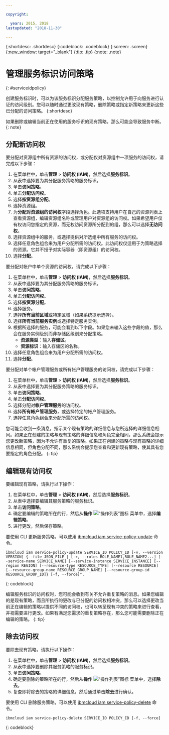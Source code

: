 ```yaml
---

copyright:

  years: 2015, 2018
lastupdated: "2018-11-30"

---
```


{:shortdesc: .shortdesc}
{:codeblock: .codeblock}
{:screen: .screen}
{:new_window: target="_blank"}
{:tip: .tip}
{:note: .note}

# 管理服务标识访问策略
{: #serviceidpolicy}

创建服务标识时，可以为该服务标识分配服务策略，以控制允许用于向服务进行认证的访问级别。您可以随时通过更改现有策略，删除策略或指定新策略来更新这些已分配的访问策略。
{:shortdesc}

如果删除或编辑当前正在使用的服务标识的现有策略，那么可能会导致服务中断。
{: note}

## 分配新访问权

要分配对资源组中所有资源的访问权，或分配仅对资源组中一项服务的访问权，请完成以下步骤：

1. 在菜单栏中，单击**管理** &gt; **访问权 (IAM)**，然后选择**服务标识**。
2. 从表中选择要为其分配服务策略的服务标识。
3. 单击**访问策略**。
4. 单击**分配访问权**。
5. 选择**按资源组分配**。
6. 选择资源组。
7. 为**分配对资源组的访问权**字段选择角色。此选项支持用户在自己的资源列表上查看资源组，编辑资源组名称或管理用户对资源组的访问权。如果希望用户仅有权访问您指定的资源，而无权访问资源所分配到的组，那么可以选择**无访问权**。
8. 选择资源组中的服务，或选择提供对所选组中所有服务的访问权。
9. 选择任意角色组合来为用户分配所需的访问权。此访问权仅适用于为策略选择的资源。它并不授予对实际容器（即资源组）的访问权。
10. 选择**分配**。

要分配对帐户中单个资源的访问权，请完成以下步骤：

1. 在菜单栏中，单击**管理** &gt; **访问权 (IAM)**，然后选择**服务标识**。
2. 从表中选择要为其分配服务策略的服务标识。
3. 单击**访问策略**。
4. 单击**分配访问权**。
5. 选择**按资源分配**。
6. 选择服务。
7. 选择**所有当前区域**或特定区域（如果系统提示选择）。
8. 选择**所有当前服务实例**或选择特定服务实例。
9. 根据所选择的服务，可能会看到以下字段。如果您未输入这些字段的值，那么会在服务实例级别而非存储区级别来分配策略。
    * **资源类型**：输入**存储区**。
    * **资源标识**：输入存储区的名称。
10. 选择任意角色组合来为用户分配所需的访问权。
11. 选择**分配**。

要分配对单个帐户管理服务或所有帐户管理服务的访问权，请完成以下步骤：

1. 在菜单栏中，单击**管理** &gt; **访问权 (IAM)**，然后选择**服务标识**。
2. 从表中选择要为其分配服务策略的服务标识。
3. 单击**访问策略**。
4. 单击**分配访问权**。
5. 选择分配对**帐户管理服务**的访问权。
6. 选择**所有帐户管理服务**，或选择特定的帐户管理服务。
7. 选择任意角色组合来分配所需的访问权。

您可能会收到一条消息，指示某个现有策略的详细信息与您所选择的详细信息相同。如果正在创建的策略与现有策略的详细信息和角色完全相同，那么系统会提示您更改新策略，因为不允许有重复的策略。如果正在创建的策略与现有策略的详细信息相同，但角色分配不同，那么系统会提示您查看和更新现有策略，使其具有您要指定的角色分配。
{: tip}

## 编辑现有访问权

要编辑现有策略，请执行以下操作：

1. 在菜单栏中，单击**管理** &gt; **访问权 (IAM)**，然后选择**服务标识**。
2. 从表中选择要编辑其服务策略的服务标识。
3. 单击**访问策略**。
4. 确定要编辑的策略所在的行，然后从**操作** ![“操作列表”图标](../icons/action-menu-icon.svg) 菜单中，选择**编辑策略**。
5. 进行更改，然后保存策略。

要使用 CLI 更新服务策略，可以使用 [ibmcloud iam service-policy-update](/docs/cli/reference/ibmcloud/cli_api_policy.html#ibmcloud_iam_user_policy_update) 命令。
```
ibmcloud iam service-policy-update SERVICE_ID POLICY_ID [-v, --version VERSION] {--file JSON_FILE | [-r, --roles ROLE_NAME1,ROLE_NAME2...] [--service-name SERVICE_NAME] [--service-instance SERVICE_INSTANCE] [--region REGION] [--resource-type RESOURCE_TYPE] [--resource RESOURCE] [--resource-group-name RESOURCE_GROUP_NAME] [--resource-group-id RESOURCE_GROUP_ID]} [-f, --force]",
```
{: codeblock}

编辑服务标识的访问权时，您可能会收到有关不允许重复策略的消息。如果您编辑的是现有策略，而且所执行的更改与已分配的访问权相冲突，那么可以选择更改当前正在编辑的策略以提供不同的访问权，也可以转至现有冲突的策略来进行查看，并视需要进行更改。如果有满足您需求的重复策略存在，那么您可能需要删除正在编辑的策略。
{: tip}

## 除去访问权

要除去现有策略，请执行以下操作：

1. 在菜单栏中，单击**管理** &gt; **访问权 (IAM)**，然后选择**服务标识**。
2. 从表中选择要删除其服务策略的服务标识。
3. 单击**访问策略**。
4. 确定要删除的策略所在的行，然后从**操作** ![“操作列表”图标](../icons/action-menu-icon.svg) 菜单中，选择**除去**。
5. 复查即将除去的策略的详细信息，然后通过单击**除去**进行确认。

要使用 CLI 删除服务策略，可以使用 [ibmcloud iam service-policy-delete](/docs/cli/reference/ibmcloud/cli_api_policy.html#ibmcloud_iam_service_policy_delete) 命令。
```
ibmcloud iam service-policy-delete SERVICE_ID POLICY_ID [-f, --force]
```
{: codeblock}
